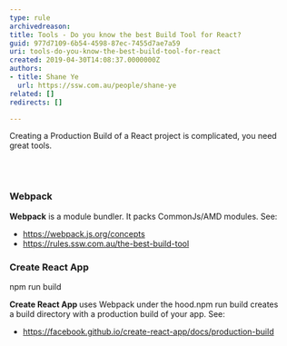 ```yaml
---
type: rule
archivedreason: 
title: Tools - Do you know the best Build Tool for React?
guid: 977d7109-6b54-4598-87ec-7455d7ae7a59
uri: tools-do-you-know-the-best-build-tool-for-react
created: 2019-04-30T14:08:37.0000000Z
authors:
- title: Shane Ye
  url: https://ssw.com.au/people/shane-ye
related: []
redirects: []

---
```



<p class="ssw15-rteElement-P">Creating a Production Build of a React project is complicated, you need great tools.​<br></p>
<br><excerpt class='endintro'></excerpt><br>
<h3 class="ssw15-rteElement-H3">Webpack​​<br></h3><p><b>Webpack</b>&#160;is a module bundler. It packs CommonJs/AMD modules.&#160;See&#58;<br></p><ul><li><a href="https&#58;//webpack.js.org/concepts">https&#58;//webpack.js.org/concepts</a></li><li><a href="/_layouts/15/FIXUPREDIRECT.ASPX?WebId=3dfc0e07-e23a-4cbb-aac2-e778b71166a2&amp;TermSetId=07da3ddf-0924-4cd2-a6d4-a4809ae20160&amp;TermId=ac5174c4-a417-4bf8-a3ac-c47bdb8f273c">https&#58;//rules.ssw.com.au/the-best-build-tool</a></li></ul><h3 class="ssw15-rteElement-H3">Create React App​​<br></h3><p class="ssw15-rteElement-CodeArea">npm run build</p><p><b>Create React App&#160;</b>uses Webpack under the hood.npm run build&#160;creates a&#160;build&#160;directory with a production build of your app. See&#58;</p><ul><li><a href="https&#58;//facebook.github.io/create-react-app/docs/production-build">https&#58;//facebook.github.io/create-react-app/docs/production-build</a>​<br><br></li></ul>


